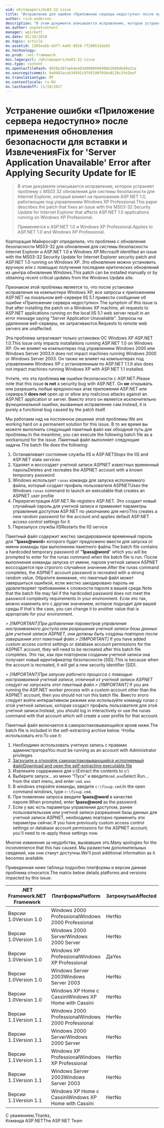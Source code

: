 ```yaml
---
uid: whitepapers/ms03-32-issue
title: "Исправление для ошибки «Приложение сервера недоступно» после применения обновления безопасности для IE | Документы Microsoft"
author: rick-anderson
description: "В этом документе описывается исправление, которое устраняет проблему с обновления для системы безопасности MS03-32 для Internet Explorer, который влияет на приложения ASP.NET 1.0, выполняющиеся на рабочие элементы..."
ms.author: aspnetcontent
manager: wpickett
ms.date: 02/10/2010
ms.topic: article
ms.assetid: 1365eebb-bdf7-4a05-8d18-7f200531be55
ms.technology: 
ms.prod: .net-framework
msc.legacyurl: /whitepapers/ms03-32-issue
msc.type: content
ms.openlocfilehash: 8658e387aeb4ea0340080666906b2b89db49a31a
ms.sourcegitcommit: 9a9483aceb34591c97451997036a9120c3fe2baf
ms.translationtype: MT
ms.contentlocale: ru-RU
ms.lasthandoff: 11/10/2017
---
```

<a name="fix-for-server-application-unavailable-error-after-applying-security-update-for-ie"></a><span data-ttu-id="6a619-103">Устранение ошибки «Приложение сервера недоступно» после применения обновления безопасности для вставки и Извлечения</span><span class="sxs-lookup"><span data-stu-id="6a619-103">Fix for 'Server Application Unavailable' Error after Applying Security Update for IE</span></span>
====================
> <span data-ttu-id="6a619-104">В этом документе описывается исправление, которое устраняет проблему с MS03 32 обновления для системы безопасности для Internet Explorer, который влияет на приложения ASP.NET 1.0, работающие под управлением Windows XP Professional.</span><span class="sxs-lookup"><span data-stu-id="6a619-104">This paper describes the patch that fixes an issue with the MS03-32 Security Update for Internet Explorer that affects ASP.NET 1.0 applications running on Windows XP Professional.</span></span>
> 
> <span data-ttu-id="6a619-105">Применяется к ASP.NET 1.0 и Windows XP Professional.</span><span class="sxs-lookup"><span data-stu-id="6a619-105">Applies to ASP.NET 1.0 and Windows XP Professional.</span></span>


<span data-ttu-id="6a619-106">Корпорация Майкрософт определила, что проблема с обновления безопасности MS03-32 для обновления для системы безопасности Internet Explorer и ASP.NET 1.0 в Windows XP.</span><span class="sxs-lookup"><span data-stu-id="6a619-106">Microsoft identified an issue with the MS03-32 Security Update for Internet Explorer security patch and ASP.NET 1.0 running on Windows XP.</span></span> <span data-ttu-id="6a619-107">Это обновление можно установить вручную или с помощью получения последние критических обновлений из центра обновления Windows.</span><span class="sxs-lookup"><span data-stu-id="6a619-107">This patch can be installed manually or by obtaining recent critical updates from the Windows Update site.</span></span>

<span data-ttu-id="6a619-108">Признаком этой проблемы является то, что после установки исправления на компьютере Windows XP, все запросы к приложениям ASP.NET на локальном веб-сервере IIS 5.1 привести сообщение об ошибке «Приложение сервера недоступно».</span><span class="sxs-lookup"><span data-stu-id="6a619-108">The symptom of this issue is that after installing the patch on a Windows XP machine, all requests to ASP.NET applications running on the local IIS 5.1 web server result in an error message saying "Server Application Unavailable".</span></span> <span data-ttu-id="6a619-109">Запросы на удаленном веб-серверы, не затрагиваются.</span><span class="sxs-lookup"><span data-stu-id="6a619-109">Requests to remote web servers are unaffected.</span></span>

<span data-ttu-id="6a619-110">Эта проблема затрагивает только установки ОС Windows XP ASP.NET 1.0.</span><span class="sxs-lookup"><span data-stu-id="6a619-110">This issue only impacts installations running ASP.NET 1.0 on Windows XP.</span></span> <span data-ttu-id="6a619-111">Он не влияет на компьютерах под управлением Windows 2000 или Windows Server 2003.</span><span class="sxs-lookup"><span data-stu-id="6a619-111">It does not impact machines running Windows 2000 or Windows Server 2003.</span></span> <span data-ttu-id="6a619-112">Он также не влияет на компьютерах под управлением Windows XP с установленным по ASP.NET 1.1.</span><span class="sxs-lookup"><span data-stu-id="6a619-112">It also does not impact machines running Windows XP with ASP.NET 1.1 installed.</span></span>

<span data-ttu-id="6a619-113">Учтите, что эта проблема **не** ошибки безопасности с ASP.NET.</span><span class="sxs-lookup"><span data-stu-id="6a619-113">Please note that this issue **is not** a security bug with ASP.NET.</span></span> <span data-ttu-id="6a619-114">Он **не** открывать или разрешить любые вредоносных атак приложения ASP.NET или сервера.</span><span class="sxs-lookup"><span data-stu-id="6a619-114">It **does not** open up or allow any malicious attacks against an ASP.NET application or server.</span></span> <span data-ttu-id="6a619-115">Вместо этого он является исключительно функциональной ошибки, вызванные исправление сам.</span><span class="sxs-lookup"><span data-stu-id="6a619-115">Instead, it is purely a functional bug caused by the patch itself.</span></span>

<span data-ttu-id="6a619-116">Мы работаем над на постоянное решение этой проблемы.</span><span class="sxs-lookup"><span data-stu-id="6a619-116">We are working hard on a permanent solution for this issue.</span></span> <span data-ttu-id="6a619-117">В то же время вы можете выполнить следующий пакетный файл как обходной путь для проблемы.</span><span class="sxs-lookup"><span data-stu-id="6a619-117">In the meantime, you can execute the following batch file as a workaround for the issue.</span></span> <span data-ttu-id="6a619-118">Пакетный файл выполняет следующие задачи.</span><span class="sxs-lookup"><span data-stu-id="6a619-118">The batch file does the following:</span></span>

1. <span data-ttu-id="6a619-119">Останавливает состояние службы IIS и ASP.NET</span><span class="sxs-lookup"><span data-stu-id="6a619-119">Stops the IIS and ASP.NET state services</span></span>
2. <span data-ttu-id="6a619-120">Удаляет и воссоздает учетной записи ASPNET известных временный пароль</span><span class="sxs-lookup"><span data-stu-id="6a619-120">Deletes and recreates the ASPNET account with a known temporary password</span></span>
3. <span data-ttu-id="6a619-121">Windows использует `runas` команда для запуска исполняемого файла, который создает профиль пользователя ASPNET</span><span class="sxs-lookup"><span data-stu-id="6a619-121">Uses the Windows `runas` command to launch an executable that creates an ASPNET user profile</span></span>
4. <span data-ttu-id="6a619-122">Перерегистрация ASP.NET.</span><span class="sxs-lookup"><span data-stu-id="6a619-122">Re-registers ASP.NET.</span></span> <span data-ttu-id="6a619-123">Это создает новый случайный пароль для учетной записи и применяет параметры управления доступом ASP.NET по умолчанию для него</span><span class="sxs-lookup"><span data-stu-id="6a619-123">This creates a new random password for the account and applies default ASP.NET access control settings for it</span></span>
5. <span data-ttu-id="6a619-124">Перезапуск службы IIS</span><span class="sxs-lookup"><span data-stu-id="6a619-124">Restarts the IIS service</span></span>

<span data-ttu-id="6a619-125">Пакетный файл содержит жестко закодированное временный пароль для "**1pass@word**» которого будет предложено ввести для запуска от имени команды при выполнении пакетного файла.</span><span class="sxs-lookup"><span data-stu-id="6a619-125">The batch file contains a hardcoded temporary password of "**1pass@word**" which you will be prompted to enter for the runas command when the batch file is run.</span></span> <span data-ttu-id="6a619-126">После выполнения команды запуска от имени, пароля учетной записи ASPNET воссоздается при строгого случайное значение.</span><span class="sxs-lookup"><span data-stu-id="6a619-126">After the runas command completes, the ASPNET account password is recreated with a strong random value.</span></span> <span data-ttu-id="6a619-127">Обратите внимание, что пакетный файл может завершиться ошибкой, если жестко закодировано пароль не удовлетворяет требованиям к сложности пароля в вашей среде.</span><span class="sxs-lookup"><span data-stu-id="6a619-127">Note that the batch file may fail if the hardcoded password does not meet the password complexity requirements in your environment.</span></span> <span data-ttu-id="6a619-128">Если это так, можно изменить его с другим значением, которое подходит для вашей среды.</span><span class="sxs-lookup"><span data-stu-id="6a619-128">If that's the case, you can change it to another value that is appropriate for your environment.</span></span>

<span data-ttu-id="6a619-129">*> [!IMPORTANT]*При добавлении параметров управления настраиваемого доступа или разрешения учетной записи базы данных для учетной записи ASPNET, они должны быть созданы повторно после завершения этот пакетный файл.</span><span class="sxs-lookup"><span data-stu-id="6a619-129">*> [!IMPORTANT]* If you have added custom access control settings or database account permissions for the ASPNET account, they will need to be recreated after this batch file completes.</span></span> <span data-ttu-id="6a619-130">Это так, как при повторном создании учетной записи она получает новый идентификатор безопасности (SID).</span><span class="sxs-lookup"><span data-stu-id="6a619-130">This is because when the account is recreated, it will get a new security identifier (SID).</span></span>

<span data-ttu-id="6a619-131">*> [!IMPORTANT]*При запуске рабочего процесса с помощью настраиваемой учетной записи, отличной от учетной записи ASPNET следует не запускать этот пакетный файл.</span><span class="sxs-lookup"><span data-stu-id="6a619-131">*> [!IMPORTANT]* If you are running the ASP.NET worker process with a custom account other than the ASPNET account, then you should not run this batch file.</span></span> <span data-ttu-id="6a619-132">Вместо этого следует войти интерактивном режиме или используйте команду runas с этой учетной записью, которая создаст профиль пользователя для этой учетной записи.</span><span class="sxs-lookup"><span data-stu-id="6a619-132">Instead, you should log in interactively or use the runas command with that account which will create a user profile for that account.</span></span>

<span data-ttu-id="6a619-133">Пакетный файл включается в самораспаковывающийся архив ниже.</span><span class="sxs-lookup"><span data-stu-id="6a619-133">The batch file is included in the self-extracting archive below.</span></span> <span data-ttu-id="6a619-134">Чтобы использовать его:</span><span class="sxs-lookup"><span data-stu-id="6a619-134">To use it:</span></span>

1. <span data-ttu-id="6a619-135">Необходимо использовать учетную запись с правами администратора</span><span class="sxs-lookup"><span data-stu-id="6a619-135">You must be running as an account with Administrator privileges</span></span>
2. [<span data-ttu-id="6a619-136">Загрузите и откройте самораспаковывающийся исполняемый файл</span><span class="sxs-lookup"><span data-stu-id="6a619-136">Download and open the self-extracting executable file</span></span>](ms03-32-issue/_static/fixup1.exe)
3. <span data-ttu-id="6a619-137">Извлеките содержимое для c:\\</span><span class="sxs-lookup"><span data-stu-id="6a619-137">Extract the contents to c:\\</span></span>
4. <span data-ttu-id="6a619-138">Выберите запуск... из меню "Пуск" и введите`cmd.exe`</span><span class="sxs-lookup"><span data-stu-id="6a619-138">Select Run... from the start menu, and enter `cmd.exe`</span></span>
5. <span data-ttu-id="6a619-139">В windows откройте команды, введите `c:\fixup.cmd`.</span><span class="sxs-lookup"><span data-stu-id="6a619-139">In the open command windows, type `c:\fixup.cmd`.</span></span>
6. <span data-ttu-id="6a619-140">При появлении запроса введите  **1pass@word**  в качестве пароля.</span><span class="sxs-lookup"><span data-stu-id="6a619-140">When prompted, enter **1pass@word** as the password.</span></span>
7. <span data-ttu-id="6a619-141">Если у вас есть параметры управления доступом, ранее пользовательские или учетной записи разрешения базы данных для учетной записи ASPNET, необходимо повторно применить эти параметры сейчас.</span><span class="sxs-lookup"><span data-stu-id="6a619-141">If you have previously custom access control settings or database account permissions for the ASPNET account, you'll need to re-apply these settings now.</span></span>

<span data-ttu-id="6a619-142">Многие извинения за неудобства, вызвавшее это.</span><span class="sxs-lookup"><span data-stu-id="6a619-142">Many apologies for the inconvenience that this has caused.</span></span> <span data-ttu-id="6a619-143">Мы разместим дополнительных сведений, как они станут доступны.</span><span class="sxs-lookup"><span data-stu-id="6a619-143">We'll post additional information as it becomes available.</span></span>

<span data-ttu-id="6a619-144">Приведенная ниже таблица подробно платформы и версии данная проблема относится.</span><span class="sxs-lookup"><span data-stu-id="6a619-144">The matrix below details platforms and versions impacted by this issue.</span></span>

| <span data-ttu-id="6a619-145">.NET Framework</span><span class="sxs-lookup"><span data-stu-id="6a619-145">.NET Framework</span></span> | <span data-ttu-id="6a619-146">Платформа</span><span class="sxs-lookup"><span data-stu-id="6a619-146">Platform</span></span> | <span data-ttu-id="6a619-147">Затронутые</span><span class="sxs-lookup"><span data-stu-id="6a619-147">Affected</span></span> |
| --- | --- | --- |
| <span data-ttu-id="6a619-148">Версии 1.0</span><span class="sxs-lookup"><span data-stu-id="6a619-148">Version 1.0</span></span> | <span data-ttu-id="6a619-149">Windows 2000 Professional</span><span class="sxs-lookup"><span data-stu-id="6a619-149">Windows 2000 Professional</span></span> | <span data-ttu-id="6a619-150">Нет</span><span class="sxs-lookup"><span data-stu-id="6a619-150">No</span></span> |
| <span data-ttu-id="6a619-151">Версии 1.0</span><span class="sxs-lookup"><span data-stu-id="6a619-151">Version 1.0</span></span> | <span data-ttu-id="6a619-152">Windows 2000 Server</span><span class="sxs-lookup"><span data-stu-id="6a619-152">Windows 2000 Server</span></span> | <span data-ttu-id="6a619-153">Нет</span><span class="sxs-lookup"><span data-stu-id="6a619-153">No</span></span> |
| <span data-ttu-id="6a619-154">Версии 1.0</span><span class="sxs-lookup"><span data-stu-id="6a619-154">Version 1.0</span></span> | <span data-ttu-id="6a619-155">Windows XP Professional</span><span class="sxs-lookup"><span data-stu-id="6a619-155">Windows XP Professional</span></span> | <span data-ttu-id="6a619-156">Да</span><span class="sxs-lookup"><span data-stu-id="6a619-156">Yes</span></span> |
| <span data-ttu-id="6a619-157">Версии 1.0</span><span class="sxs-lookup"><span data-stu-id="6a619-157">Version 1.0</span></span> | <span data-ttu-id="6a619-158">Windows Server 2003</span><span class="sxs-lookup"><span data-stu-id="6a619-158">Windows Server 2003</span></span> | <span data-ttu-id="6a619-159">Нет</span><span class="sxs-lookup"><span data-stu-id="6a619-159">No</span></span> |
| <span data-ttu-id="6a619-160">Версии 1.0</span><span class="sxs-lookup"><span data-stu-id="6a619-160">Version 1.0</span></span> | <span data-ttu-id="6a619-161">Windows XP Home с Cassini</span><span class="sxs-lookup"><span data-stu-id="6a619-161">Windows XP Home with Cassini</span></span> | <span data-ttu-id="6a619-162">Нет</span><span class="sxs-lookup"><span data-stu-id="6a619-162">No</span></span> |
| <span data-ttu-id="6a619-163">Версии 1.1</span><span class="sxs-lookup"><span data-stu-id="6a619-163">Version 1.1</span></span> | <span data-ttu-id="6a619-164">Windows 2000 Professional</span><span class="sxs-lookup"><span data-stu-id="6a619-164">Windows 2000 Professional</span></span> | <span data-ttu-id="6a619-165">Нет</span><span class="sxs-lookup"><span data-stu-id="6a619-165">No</span></span> |
| <span data-ttu-id="6a619-166">Версии 1.1</span><span class="sxs-lookup"><span data-stu-id="6a619-166">Version 1.1</span></span> | <span data-ttu-id="6a619-167">Windows 2000 Server</span><span class="sxs-lookup"><span data-stu-id="6a619-167">Windows 2000 Server</span></span> | <span data-ttu-id="6a619-168">Нет</span><span class="sxs-lookup"><span data-stu-id="6a619-168">No</span></span> |
| <span data-ttu-id="6a619-169">Версии 1.1</span><span class="sxs-lookup"><span data-stu-id="6a619-169">Version 1.1</span></span> | <span data-ttu-id="6a619-170">Windows XP Professional</span><span class="sxs-lookup"><span data-stu-id="6a619-170">Windows XP Professional</span></span> | <span data-ttu-id="6a619-171">Нет</span><span class="sxs-lookup"><span data-stu-id="6a619-171">No</span></span> |
| <span data-ttu-id="6a619-172">Версии 1.1</span><span class="sxs-lookup"><span data-stu-id="6a619-172">Version 1.1</span></span> | <span data-ttu-id="6a619-173">Windows Server 2003</span><span class="sxs-lookup"><span data-stu-id="6a619-173">Windows Server 2003</span></span> | <span data-ttu-id="6a619-174">Нет</span><span class="sxs-lookup"><span data-stu-id="6a619-174">No</span></span> |
| <span data-ttu-id="6a619-175">Версии 1.1</span><span class="sxs-lookup"><span data-stu-id="6a619-175">Version 1.1</span></span> | <span data-ttu-id="6a619-176">Windows XP Home с Cassini</span><span class="sxs-lookup"><span data-stu-id="6a619-176">Windows XP Home with Cassini</span></span> | <span data-ttu-id="6a619-177">Нет</span><span class="sxs-lookup"><span data-stu-id="6a619-177">No</span></span> |

<span data-ttu-id="6a619-178">С уважением,</span><span class="sxs-lookup"><span data-stu-id="6a619-178">Thanks,</span></span>   
 <span data-ttu-id="6a619-179">Команда ASP.NET</span><span class="sxs-lookup"><span data-stu-id="6a619-179">The ASP.NET Team</span></span>

